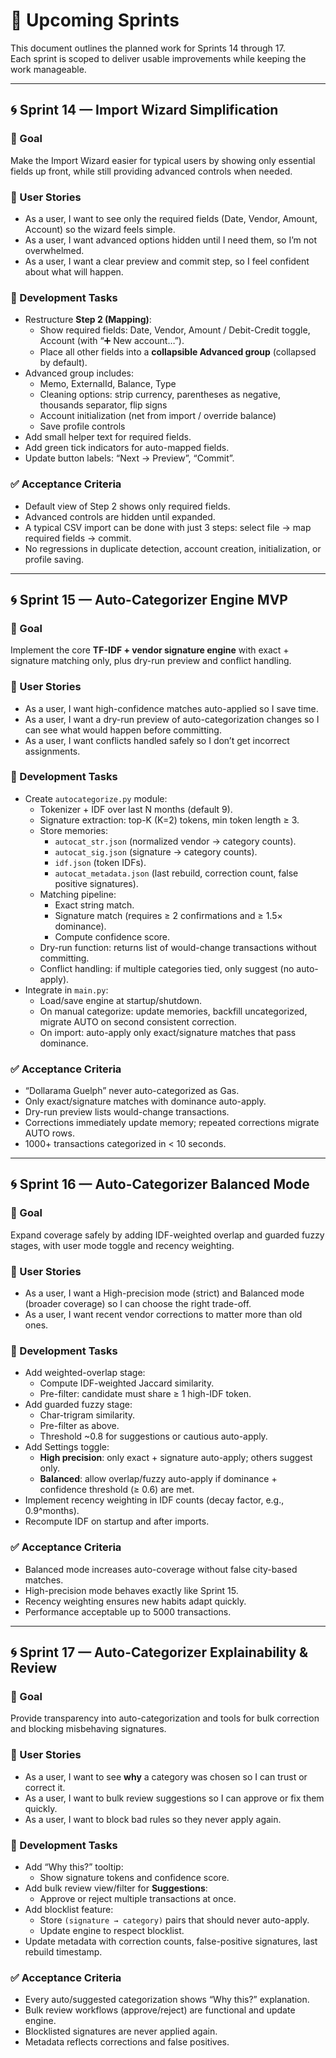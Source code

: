 # 📅 Upcoming Sprints

This document outlines the planned work for Sprints 14 through 17.  
Each sprint is scoped to deliver usable improvements while keeping the work manageable.

---

## 🌀 Sprint 14 — Import Wizard Simplification

### 🎯 Goal
Make the Import Wizard easier for typical users by showing only essential fields up front, while still providing advanced controls when needed.

### 👤 User Stories
- As a user, I want to see only the required fields (Date, Vendor, Amount, Account) so the wizard feels simple.
- As a user, I want advanced options hidden until I need them, so I’m not overwhelmed.
- As a user, I want a clear preview and commit step, so I feel confident about what will happen.

### 🔨 Development Tasks
- Restructure **Step 2 (Mapping)**:
  - Show required fields: Date, Vendor, Amount / Debit-Credit toggle, Account (with “➕ New account…”).
  - Place all other fields into a **collapsible Advanced group** (collapsed by default).
- Advanced group includes:
  - Memo, ExternalId, Balance, Type
  - Cleaning options: strip currency, parentheses as negative, thousands separator, flip signs
  - Account initialization (net from import / override balance)
  - Save profile controls
- Add small helper text for required fields.
- Add green tick indicators for auto-mapped fields.
- Update button labels: “Next → Preview”, “Commit”.

### ✅ Acceptance Criteria
- Default view of Step 2 shows only required fields.
- Advanced controls are hidden until expanded.
- A typical CSV import can be done with just 3 steps: select file → map required fields → commit.
- No regressions in duplicate detection, account creation, initialization, or profile saving.

---

## 🌀 Sprint 15 — Auto-Categorizer Engine MVP

### 🎯 Goal
Implement the core **TF-IDF + vendor signature engine** with exact + signature matching only, plus dry-run preview and conflict handling.

### 👤 User Stories
- As a user, I want high-confidence matches auto-applied so I save time.
- As a user, I want a dry-run preview of auto-categorization changes so I can see what would happen before committing.
- As a user, I want conflicts handled safely so I don’t get incorrect assignments.

### 🔨 Development Tasks
- Create `autocategorize.py` module:
  - Tokenizer + IDF over last N months (default 9).
  - Signature extraction: top-K (K=2) tokens, min token length ≥ 3.
  - Store memories:
    - `autocat_str.json` (normalized vendor → category counts).
    - `autocat_sig.json` (signature → category counts).
    - `idf.json` (token IDFs).
    - `autocat_metadata.json` (last rebuild, correction count, false positive signatures).
  - Matching pipeline:
    - Exact string match.
    - Signature match (requires ≥ 2 confirmations and ≥ 1.5× dominance).
    - Compute confidence score.
  - Dry-run function: returns list of would-change transactions without committing.
  - Conflict handling: if multiple categories tied, only suggest (no auto-apply).
- Integrate in `main.py`:
  - Load/save engine at startup/shutdown.
  - On manual categorize: update memories, backfill uncategorized, migrate AUTO on second consistent correction.
  - On import: auto-apply only exact/signature matches that pass dominance.

### ✅ Acceptance Criteria
- “Dollarama Guelph” never auto-categorized as Gas.
- Only exact/signature matches with dominance auto-apply.
- Dry-run preview lists would-change transactions.
- Corrections immediately update memory; repeated corrections migrate AUTO rows.
- 1000+ transactions categorized in < 10 seconds.

---

## 🌀 Sprint 16 — Auto-Categorizer Balanced Mode

### 🎯 Goal
Expand coverage safely by adding IDF-weighted overlap and guarded fuzzy stages, with user mode toggle and recency weighting.

### 👤 User Stories
- As a user, I want a High-precision mode (strict) and Balanced mode (broader coverage) so I can choose the right trade-off.
- As a user, I want recent vendor corrections to matter more than old ones.

### 🔨 Development Tasks
- Add weighted-overlap stage:
  - Compute IDF-weighted Jaccard similarity.
  - Pre-filter: candidate must share ≥ 1 high-IDF token.
- Add guarded fuzzy stage:
  - Char-trigram similarity.
  - Pre-filter as above.
  - Threshold ~0.8 for suggestions or cautious auto-apply.
- Add Settings toggle:
  - **High precision**: only exact + signature auto-apply; others suggest only.
  - **Balanced**: allow overlap/fuzzy auto-apply if dominance + confidence threshold (≥ 0.6) are met.
- Implement recency weighting in IDF counts (decay factor, e.g., 0.9^months).
- Recompute IDF on startup and after imports.

### ✅ Acceptance Criteria
- Balanced mode increases auto-coverage without false city-based matches.
- High-precision mode behaves exactly like Sprint 15.
- Recency weighting ensures new habits adapt quickly.
- Performance acceptable up to 5000 transactions.

---

## 🌀 Sprint 17 — Auto-Categorizer Explainability & Review

### 🎯 Goal
Provide transparency into auto-categorization and tools for bulk correction and blocking misbehaving signatures.

### 👤 User Stories
- As a user, I want to see **why** a category was chosen so I can trust or correct it.
- As a user, I want to bulk review suggestions so I can approve or fix them quickly.
- As a user, I want to block bad rules so they never apply again.

### 🔨 Development Tasks
- Add “Why this?” tooltip:
  - Show signature tokens and confidence score.
- Add bulk review view/filter for **Suggestions**:
  - Approve or reject multiple transactions at once.
- Add blocklist feature:
  - Store `(signature → category)` pairs that should never auto-apply.
  - Update engine to respect blocklist.
- Update metadata with correction counts, false-positive signatures, last rebuild timestamp.

### ✅ Acceptance Criteria
- Every auto/suggested categorization shows “Why this?” explanation.
- Bulk review workflows (approve/reject) are functional and update engine.
- Blocklisted signatures are never applied again.
- Metadata reflects corrections and false positives.